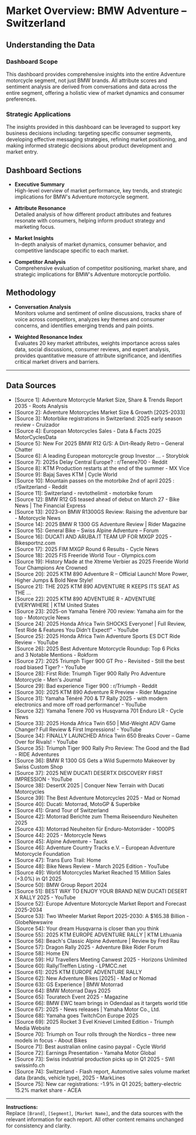 # Market Overview: BMW Adventure – Switzerland

## Understanding the Data

### Dashboard Scope
This dashboard provides comprehensive insights into the entire Adventure motorcycle segment, not just BMW brands. All attribute scores and sentiment analysis are derived from conversations and data across the entire segment, offering a holistic view of market dynamics and consumer preferences.

### Strategic Applications
The insights provided in this dashboard can be leveraged to support key business decisions including: targeting specific consumer segments, developing effective messaging strategies, refining market positioning, and making informed strategic decisions about product development and market entry.

## Dashboard Sections

- **Executive Summary**  
  High-level overview of market performance, key trends, and strategic implications for BMW's Adventure motorcycle segment.

- **Attribute Resonance**  
  Detailed analysis of how different product attributes and features resonate with consumers, helping inform product strategy and marketing focus.

- **Market Insights**  
  In-depth analysis of market dynamics, consumer behavior, and competitive landscape specific to each market.

- **Competitor Analysis**  
  Comprehensive evaluation of competitor positioning, market share, and strategic implications for BMW's Adventure motorcycle portfolio.

## Methodology

- **Conversation Analysis**  
  Monitors volume and sentiment of online discussions, tracks share of voice across competitors, analyzes key themes and consumer concerns, and identifies emerging trends and pain points.

- **Weighted Resonance Index**  
  Evaluates 20 key market attributes, weights importance across sales data, social discussions, consumer reviews, and expert analysis, provides quantitative measure of attribute significance, and identifies critical market drivers and barriers.

---

## Data Sources

- [Source 1]: Adventure Motorcycle Market Size, Share & Trends Report 2035 - Roots Analysis
- [Source 2]: Adventure Motorcycles Market Size & Growth [2025-2033]
- [Source 3]: Motorbike registrations in Switzerland: 2025 early season review - Cruizador
- [Source 4]: European Motorcycles Sales - Data & Facts 2025 MotorCyclesData
- [Source 5]: New For 2025 BMW R12 G/S: A Dirt-Ready Retro – General Chatter
- [Source 6]: A leading European motorcycle group Investor ... - Storyblok
- [Source 7]: 2025s Delay Central Europe? : r/Tenere700 - Reddit
- [Source 8]: KTM Production restarts at the end of the summer - MX Vice
- [Source 9]: Bajaj Saves KTM | Cycle World
- [Source 10]: Mountain passes on the motorbike 2nd of april 2025 : r/Switzerland - Reddit
- [Source 11]: Switzerland - revtothelimit - motorbike forum
- [Source 12]: BMW R12 GS teased ahead of debut on March 27 - Bike News | The Financial Express
- [Source 13]: 2023-on BMW R1300GS Review: Raising the adventure bar - Motorcycle News
- [Source 14]: 2025 BMW R 1300 GS Adventure Review | Rider Magazine
- [Source 15]: General Bike – Swiss Alpine Adventure – Forum
- [Source 16]: DUCATI AND ARUBA.IT TEAM UP FOR MXGP 2025 - Bikesportnz.com
- [Source 17]: 2025 FIM MXGP Round 6 Results - Cycle News
- [Source 18]: 2025 FIS Freeride World Tour - Olympics.com
- [Source 19]: History Made at the Xtreme Verbier as 2025 Freeride World Tour Champions Are Crowned
- [Source 20]: 2025 KTM 890 Adventure R – Official Launch! More Power, Higher Jumps & Bold New Style!
- [Source 21]: THE 2025 KTM 890 ADVENTURE R KEEPS ITS SEAT AS THE ...
- [Source 22]: 2025 KTM 890 ADVENTURE R - ADVENTURE EVERYWHERE | KTM United States
- [Source 23]: 2025-on Yamaha Ténéré 700 review: Yamaha aim for the top - Motorcycle News
- [Source 24]: 2025 Honda Africa Twin SHOCKS Everyone! | Full Review, Test Ride & Features You Didn't Expect!" - YouTube
- [Source 25]: 2025 Honda Africa Twin Adventure Sports ES DCT Ride Review - YouTube
- [Source 26]: 2025 Best Adventure Motorcycle Roundup: Top 6 Picks and 3 Notable Mentions - Rokform
- [Source 27]: 2025 Triumph Tiger 900 GT Pro - Revisited - Still the best road biased Tiger? - YouTube
- [Source 28]: First Ride: Triumph Tiger 900 Rally Pro Adventure Motorcycle - Men's Journal
- [Source 29]: Bad experience Tiger 900 : r/Triumph - Reddit
- [Source 30]: 2025 KTM 890 Adventure R Preview - Rider Magazine
- [Source 31]: Yamaha Ténéré 700 & T7 Rally 2025 - with modern electronics and more off road performance! - YouTube
- [Source 32]: Yamaha Tenere 700 vs Husqvarna 701 Enduro LR - Cycle News
- [Source 33]: 2025 Honda Africa Twin 650 | Mid-Weight ADV Game Changer? Full Review & First Impressions! - YouTube
- [Source 34]: FINALLY LAUNCHED Africa Twin 650 Breaks Cover – Game Over for Rivals! - YouTube
- [Source 35]: Triumph Tiger 900 Rally Pro Review: The Good and the Bad - RIDE Adventures
- [Source 36]: BMW R 1300 GS Gets a Wild Supermoto Makeover by Swiss Custom Shop
- [Source 37]: 2025 NEW DUCATI DESERTX DISCOVERY FIRST IMPRESSION - YouTube
- [Source 38]: DesertX 2025 | Conquer New Terrain with Ducati Motorcycles
- [Source 39]: The Best Adventure Motorcycles 2025 - Mad or Nomad
- [Source 40]: Ducati: Motorrad, MotoGP & Superbike
- [Source 41]: Grand Tour of Switzerland
- [Source 42]: Motorrad Berichte zum Thema Reiseenduro Neuheiten 2025
- [Source 43]: Motorrad Neuheiten für Enduro-Motorräder - 1000PS
- [Source 44]: 2025 - Motorcycle News
- [Source 45]: Alpine Adventure - Tauck
- [Source 46]: Adventure Country Tracks e.V. – European Adventure Motorcycle Foundation
- [Source 47]: Trans Euro Trail: Home
- [Source 48]: Bike News Review - March 2025 Edition - YouTube
- [Source 49]: World Motorcycles Market Reached 15 Million Sales (+3.0%) in Q1 2025
- [Source 50]: BMW Group Report 2024
- [Source 51]: BEST WAY TO ENJOY YOUR BRAND NEW DUCATI DESERT X RALLY 2025 - YouTube
- [Source 52]: Europe Adventure Motorcycle Market Report and Forecast 2025-2034
- [Source 53]: Two Wheeler Market Report 2025-2030: A $165.38 Billion - GlobeNewswire
- [Source 54]: Your dream Husqvarna is closer than you think
- [Source 55]: 2025 KTM EUROPE ADVENTURE RALLY | KTM Lithuania
- [Source 56]: Beach's Classic Alpine Adventure | Review by Fred Rau
- [Source 57]: Dragon Rally 2025 - Adventure Bike Rider Forum
- [Source 58]: Home EN
- [Source 59]: HU Travellers Meeting Canwest 2025 - Horizons Unlimited
- [Source 60]: Rally/Treffen Listing - LPMCC.net
- [Source 61]: 2025 KTM EUROPE ADVENTURE RALLY
- [Source 62]: New Adventure Bikes [2025] - Mad or Nomad
- [Source 63]: GS Experience | BMW Motorrad
- [Source 64]: BMW Motorrad Days 2025
- [Source 65]: Touratech Event 2025 - Magazine
- [Source 66]: BMW EWC team brings in Odendaal as it targets world title
- [Source 67]: 2025 - News releases | Yamaha Motor Co., Ltd.
- [Source 68]: Yamaha goes TwitchCon Europe 2025
- [Source 69]: 2025 Rocket 3 Evel Knievel Limited Edition - Triumph Media Website
- [Source 70]: Triumph on Tour rolls through the Nordics – three new models in focus - About Bikes
- [Source 71]: Best australian online casino paypal - Cycle World
- [Source 72]: Earnings Presentation - Yamaha Motor Global
- [Source 73]: Swiss industrial production picks up in Q1 2025 - SWI swissinfo.ch
- [Source 74]: Switzerland - Flash report, Automotive sales volume market data (brands, vehicle type), 2025 - MarkLines
- [Source 75]: New car registrations: -1.9% in Q1 2025; battery-electric 15.2% market share - ACEA

---

**Instructions:**  
Replace `[Brand]`, `[Segment]`, `[Market Name]`, and the data sources with the relevant information for each report. All other content remains unchanged for consistency and clarity.